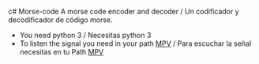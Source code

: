 c# Morse-code
A morse code encoder and decoder / Un codificador y decodificador de código morse.

- You need python 3 / Necesitas python 3
- To listen the signal you need in your path [MPV](https://mpv.io/) / Para escuchar la señal necesitas en tu Path [MPV](https://mpv.io/)
